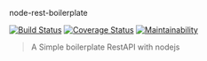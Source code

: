 node-rest-boilerplate

[![Build Status](https://travis-ci.com/mimron/node-rest-api-boilerplate.svg?branch=master)](https://travis-ci.com/mimron/node-rest-api-boilerplate) [![Coverage Status](https://coveralls.io/repos/github/mimron/node-rest-api-boilerplate/badge.svg?branch=master)](https://coveralls.io/github/mimron/node-rest-api-boilerplate?branch=master) [![Maintainability](https://api.codeclimate.com/v1/badges/fcc545114c10f9b97101/maintainability)](https://codeclimate.com/github/mimron/node-rest-api-boilerplate/maintainability)
> A Simple boilerplate RestAPI with nodejs